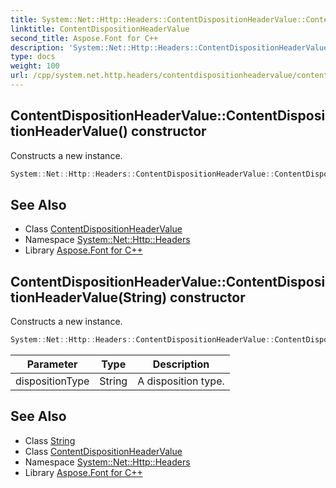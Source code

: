 ```yaml
---
title: System::Net::Http::Headers::ContentDispositionHeaderValue::ContentDispositionHeaderValue constructor
linktitle: ContentDispositionHeaderValue
second_title: Aspose.Font for C++
description: 'System::Net::Http::Headers::ContentDispositionHeaderValue::ContentDispositionHeaderValue constructor. Constructs a new instance in C++.'
type: docs
weight: 100
url: /cpp/system.net.http.headers/contentdispositionheadervalue/contentdispositionheadervalue/
---
```

## ContentDispositionHeaderValue::ContentDispositionHeaderValue() constructor


Constructs a new instance.

```cpp
System::Net::Http::Headers::ContentDispositionHeaderValue::ContentDispositionHeaderValue()
```

## See Also

* Class [ContentDispositionHeaderValue](../)
* Namespace [System::Net::Http::Headers](../../)
* Library [Aspose.Font for C++](../../../)
## ContentDispositionHeaderValue::ContentDispositionHeaderValue(String) constructor


Constructs a new instance.

```cpp
System::Net::Http::Headers::ContentDispositionHeaderValue::ContentDispositionHeaderValue(String dispositionType)
```


| Parameter | Type | Description |
| --- | --- | --- |
| dispositionType | String | A disposition type. |

## See Also

* Class [String](../../../system/string/)
* Class [ContentDispositionHeaderValue](../)
* Namespace [System::Net::Http::Headers](../../)
* Library [Aspose.Font for C++](../../../)
